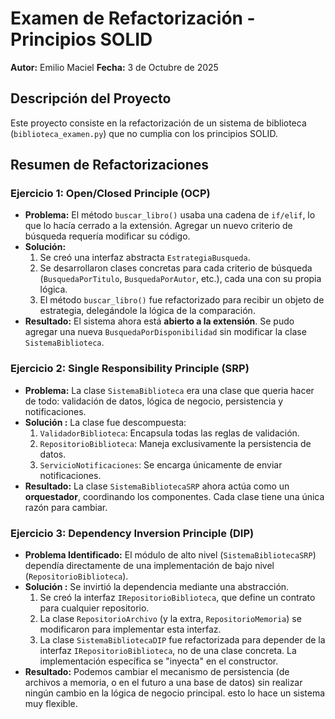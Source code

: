 # Examen de Refactorización - Principios SOLID

**Autor:** Emilio Maciel
**Fecha:** 3 de Octubre de 2025

## Descripción del Proyecto

Este proyecto consiste en la refactorización de un sistema de biblioteca (`biblioteca_examen.py`) que no cumplia con los principios SOLID. 


## Resumen de Refactorizaciones


### Ejercicio 1: Open/Closed Principle (OCP)

* **Problema:** El método `buscar_libro()` usaba una cadena de `if/elif`, lo que lo hacía cerrado a la extensión. Agregar un nuevo criterio de búsqueda requería modificar su código.
* **Solución:** 
    1.  Se creó una interfaz abstracta `EstrategiaBusqueda`.
    2.  Se desarrollaron clases concretas para cada criterio de búsqueda (`BusquedaPorTitulo`, `BusquedaPorAutor`, etc.), cada una con su propia lógica.
    3.  El método `buscar_libro()` fue refactorizado para recibir un objeto de estrategia, delegándole la lógica de la comparación.
* **Resultado:** El sistema ahora está **abierto a la extensión**. Se pudo agregar una nueva `BusquedaPorDisponibilidad` sin modificar la clase `SistemaBiblioteca`.

### Ejercicio 2: Single Responsibility Principle (SRP)

* **Problema:** La clase `SistemaBiblioteca` era una clase que queria hacer de todo: validación de datos, lógica de negocio, persistencia y notificaciones.
* **Solución :** La clase fue descompuesta:
    1.  `ValidadorBiblioteca`: Encapsula todas las reglas de validación.
    2.  `RepositorioBiblioteca`: Maneja exclusivamente la persistencia de datos.
    3.  `ServicioNotificaciones`: Se encarga únicamente de enviar notificaciones.
* **Resultado:** La clase `SistemaBibliotecaSRP` ahora actúa como un **orquestador**, coordinando los componentes. Cada clase tiene una única razón para cambiar.

### Ejercicio 3: Dependency Inversion Principle (DIP)

* **Problema Identificado:** El módulo de alto nivel (`SistemaBibliotecaSRP`) dependía directamente de una implementación de bajo nivel (`RepositorioBiblioteca`).
* **Solución :** Se invirtió la dependencia mediante una abstracción.
    1.  Se creó la interfaz `IRepositorioBiblioteca`, que define un contrato para cualquier repositorio.
    2.  La clase `RepositorioArchivo` (y la extra, `RepositorioMemoria`) se modificaron para implementar esta interfaz.
    3.  La clase `SistemaBibliotecaDIP` fue refactorizada para depender de la interfaz `IRepositorioBiblioteca`, no de una clase concreta. La implementación específica se "inyecta" en el constructor.
* **Resultado:**  Podemos cambiar el mecanismo de persistencia (de archivos a memoria, o en el futuro a una base de datos) sin realizar ningún cambio en la lógica de negocio principal. esto lo hace un sistema muy flexible.
